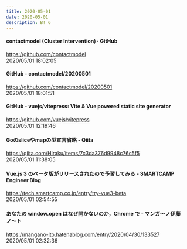 ```yaml
---
title: 2020-05-01
date: 2020-05-01
description: B! 6
---
```


#### contactmodel (Cluster Intervention) · GitHub
https://github.com/contactmodel<br>
2020/05/01 18:02:05<br>


#### GitHub - contactmodel/20200501
https://github.com/contactmodel/20200501<br>
2020/05/01 18:01:51<br>


#### GitHub - vuejs/vitepress: Vite & Vue powered static site generator
https://github.com/vuejs/vitepress<br>
2020/05/01 12:19:46<br>


#### Goのsliceやmapの型宣言省略 - Qiita
https://qiita.com/Hiraku/items/7c3da376d9948c76c5f5<br>
2020/05/01 11:38:05<br>


#### Vue.js 3 のベータ版がリリースされたので予習してみる - SMARTCAMP Engineer Blog
https://tech.smartcamp.co.jp/entry/try-vue3-beta<br>
2020/05/01 02:54:55<br>


#### あなたの window.open はなぜ開かないのか，Chrome で - マンガ〜ノ伊藤ノ〜ト
https://mangano-ito.hatenablog.com/entry/2020/04/30/133527<br>
2020/05/01 02:32:36<br>


